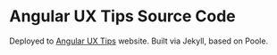 # Angular UX Tips Source Code

Deployed to [Angular UX Tips](http://ng-ux.tips) website. Built via Jekyll, based on Poole.
